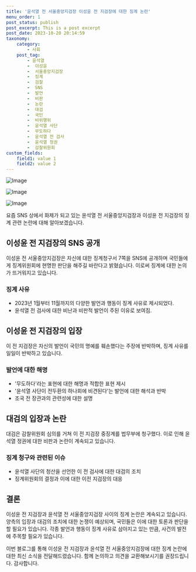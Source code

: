 ```yaml
---
title: '윤석열 전 서울중앙지검장 이성윤 전 지검장에 대한 징계 논란'
menu_order: 1
post_status: publish
post_excerpt: This is a post excerpt
post_date: 2023-10-20 20:14:59
taxonomy:
    category:
        - 사회
    post_tag:
        - 윤석열
        -  이성윤
        -  서울중앙지검장
        -  징계
        -  검찰
        -  SNS
        -  발언
        -  비판
        -  논란
        -  대검
        -  국민
        -  비위행위
        -  윤석열 사단
        -  무도하다
        -  윤석열 전 검사
        -  윤석열 정권
        -  감찰위원회
custom_fields:
    field1: value 1
    field2: value 2
---
```


![Image](https://imgnews.pstatic.net/image/047/2024/02/07/0002421602_001_20240207125601108.jpg?type=w647)

![Image](https://imgnews.pstatic.net/image/047/2024/02/07/0002421602_002_20240207125601143.jpg?type=w647)

![Image](https://imgnews.pstatic.net/image/047/2024/02/07/0002421602_003_20240207125601192.jpg?type=w647)


요즘 SNS 상에서 화제가 되고 있는 윤석열 전 서울중앙지검장과 이성윤 전 지검장의 징계 관련 논란에 대해 알아보겠습니다.

## 이성윤 전 지검장의 SNS 공개
이성윤 전 서울중앙지검장은 자신에 대한 징계청구서 7쪽을 SNS에 공개하며 국민들에게 징계위원회에 현명한 판단을 해주길 바란다고 밝혔습니다. 이로써 징계에 대한 논의가 뜨거워지고 있습니다.

### 징계 사유
- 2023년 1월부터 11월까지의 다양한 발언과 행동이 징계 사유로 제시되었다.
- 윤석열 전 검사에 대한 비난과 비판적 발언이 주된 이유로 보여짐.

## 이성윤 전 지검장의 입장
이 전 지검장은 자신의 발언이 국민의 명예를 훼손했다는 주장에 반박하며, 징계 사유를 일일이 반박하고 있습니다.

### 발언에 대한 해명
- '무도하다'라는 표현에 대한 해명과 적합한 표현 제시
- '윤석열 사단이 전두환의 하나회에 비견된다'는 발언에 대한 해석과 반박
- 조국 전 장관과의 관련성에 대한 설명

## 대검의 입장과 논란
대검은 감찰위원회 심의를 거쳐 이 전 지검장 중징계를 법무부에 청구했다. 이로 인해 윤석열 정권에 대한 비판과 논란이 계속되고 있습니다.

### 징계 청구와 관련된 이슈
- 윤석열 사단의 청산을 선언한 이 전 검사에 대한 대검의 조치
- 징계위원회의 결정과 이에 대한 이전 지검장의 대응

## 결론
이성윤 전 지검장과 윤석열 전 서울중앙지검장 사이의 징계 논란은 계속되고 있습니다. 양측의 입장과 대검의 조치에 대한 논쟁이 예상되며, 국민들은 이에 대한 토론과 판단을 할 필요가 있습니다. 각종 발언과 행동이 징계 사유로 삼아지고 있는 만큼, 사건의 발전에 주목할 필요가 있습니다.

이번 블로그를 통해 이성윤 전 지검장과 윤석열 전 서울중앙지검장에 대한 징계 논란에 대한 최신 소식을 전달해드렸습니다. 함께 논의하고 의견을 교환해보시기를 권장드립니다. 감사합니다.
